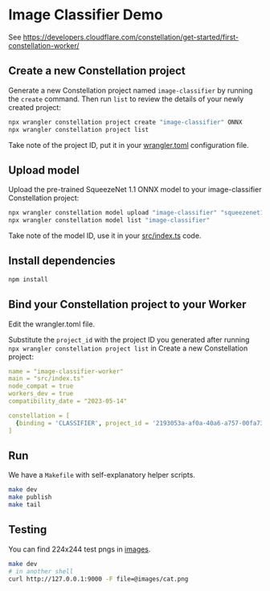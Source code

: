 # Image Classifier Demo

See https://developers.cloudflare.com/constellation/get-started/first-constellation-worker/

## Create a new Constellation project

Generate a new Constellation project named `image-classifier` by running the `create` command. Then run `list` to review the details of your newly created project:

```bash
npx wrangler constellation project create "image-classifier" ONNX
npx wrangler constellation project list
```

Take note of the project ID, put it in your [wrangler.toml](wrangler.toml) configuration file.

## Upload model

Upload the pre-trained SqueezeNet 1.1 ONNX model to your image-classifier Constellation project:

```bash
npx wrangler constellation model upload "image-classifier" "squeezenet11" data/squeezenet1_1.onnx
npx wrangler constellation model list "image-classifier"
```

Take note of the model ID, use it in your [src/index.ts](./src/index.ts) code.

## Install dependencies

```bash
npm install
```

## Bind your Constellation project to your Worker

Edit the wrangler.toml file.

Substitute the `project_id` with the project ID you generated after running `npx wrangler constellation project list` in Create a new Constellation project:

```yaml
name = "image-classifier-worker"
main = "src/index.ts"
node_compat = true
workers_dev = true
compatibility_date = "2023-05-14"

constellation = [
  {binding = 'CLASSIFIER', project_id = '2193053a-af0a-40a6-a757-00fa73908ef6'},
]
```

## Run

We have a `Makefile` with self-explanatory helper scripts.

```bash
make dev
make publish
make tail
```

## Testing

You can find 224x244 test pngs in [images](./images/).

```bash
make dev
# in another shell
curl http://127.0.0.1:9000 -F file=@images/cat.png
```
